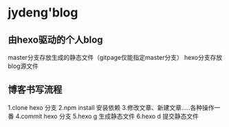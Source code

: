 # jydeng'blog

## 由hexo驱动的个人blog
master分支存放生成的静态文件（gitpage仅能指定master分支）
hexo分支存放blog源文件

## 博客书写流程
1.clone hexo 分支
2.npm install 安装依赖
3.修改文章、新建文章.....各种操作一番
4.commit hexo 分支
5.hexo g 生成静态文件
6.hexo d 提交静态文件



